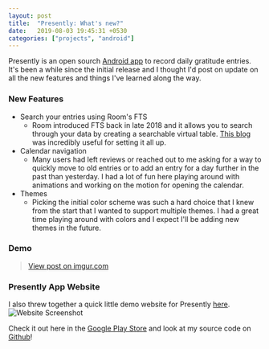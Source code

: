 ```yaml
---
layout: post
title:  "Presently: What's new?"
date:   2019-08-03 19:45:31 +0530
categories: ["projects", "android"]
---
```

Presently is an open sourch [Android app](https://play.google.com/store/apps/details?id=journal.gratitude.com.gratitudejournal&hl=en) to record daily gratitude entries. It's been a while since the initial release and I thought I'd post on update on all the new features and things I've learned along the way.

### New Features
  - Search your entries using Room's FTS
    - Room introduced FTS back in late 2018 and it allows you to search through your data by creating a searchable virtual table. [This blog](https://medium.com/@sienatime/enabling-sqlite-fts-in-room-2-1-75e17d0f0ff8) was incredibly useful for setting it all up.
  - Calendar navigation
    - Many users had left reviews or reached out to me asking for a way to quickly move to old entries or to add an entry for a day further in the past than yesterday. I had a lot of fun here playing around with animations and working on the motion for opening the calendar.
  - Themes
    - Picking the initial color scheme was such a hard choice that I knew from the start that I wanted to support multiple themes. I had a great time playing around with colors and I expect I'll be adding new themes in the future.

### Demo
<blockquote class="imgur-embed-pub" lang="en" data-id="ad3PeDt"><a href="//imgur.com/ad3PeDt">View post on imgur.com</a></blockquote><script async src="//s.imgur.com/min/embed.js" charset="utf-8"></script> 



### Presently App Website
I also threw together a quick little demo website for Presently [here](https://presently-app.firebaseapp.com/).
![Website Screenshot](https://imgur.com/k8jCUdD.png)


Check it out here in the [Google Play Store](https://play.google.com/store/apps/details?id=journal.gratitude.com.gratitudejournal&hl=en)
 and look at my source code on [Github](https://github.com/alisonthemonster/Presently)!
